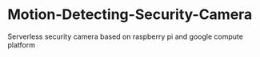 # Motion-Detecting-Security-Camera
Serverless security camera based on raspberry pi and google compute platform
